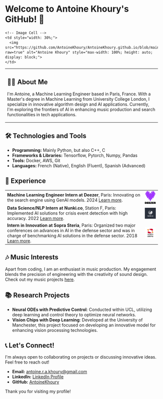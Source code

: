 # Welcome to Antoine Khoury's GitHub! 🚀

<table border="0" style="border-collapse: collapse; width: 100%;">
  <tr>
    <!-- Text Cell -->
    <td style="width: 70%;">
      <h2>👨‍💻 About Me</h2>
      <p>I'm Antoine, a Machine Learning Engineer based in Paris, France. With a Master's degree in Machine Learning from University College London, I specialize in innovative algorithm design and AI applications. Currently, I'm exploring the frontiers of AI in enhancing music production and search functionalities in tech applications.</p>
    </td>
    
    <!-- Image Cell -->
    <td style="width: 30%;">
      <img src="https://github.com/AntoineKhoury/AntoineKhoury.github.io/blob/main/assests/photo_profile.png?raw=true" alt="Antoine Khoury" style="max-width: 100%; height: auto; display: block;">
    </td>
  </tr>
</table>

## 🛠️ Technologies and Tools
- **Programming:** Mainly Python, but also C++, C
- **Frameworks & Libraries:** Tensorflow, Pytorch, Numpy, Pandas
- **Tools:** Docker, AWS, Git
- **Languages:** French (Native), English (Fluent), Spanish (Advanced)

## 💼 Experience
<table border="0" style="width: 100%; border-collapse: collapse;">
  <tr>
    <td style="width: 90%;">
      <strong>Machine Learning Engineer Intern at Deezer</strong>, Paris: Innovating on the search engine using GenAI models. 2024 <a href="https://www.deezer.com">Learn more</a>.
    </td>
    <td style="width: 10%;">
      <img src="https://github.com/AntoineKhoury/AntoineKhoury.github.io/blob/main/assests/logo_deezer.jpg?raw=true" alt="Deezer Logo" width="100" style="display: block;">
    </td>
  </tr>
  <tr>
    <td style="width: 90%;">
      <strong>Data Science/NLP Intern at Nunki.co</strong>, Station F, Paris: Implemented AI solutions for crisis event detection with high accuracy. 2022 <a href="https://nunki.co">Learn more</a>.
    </td>
    <td style="width: 10%;">
      <img src="https://github.com/AntoineKhoury/AntoineKhoury.github.io/blob/main/assests/logo_nunki.png?raw=true" alt="Nunki Logo" width="100" style="display: block;">
    </td>
  </tr>
  <tr>
    <td style="width: 90%;">
      <strong>Intern in Innovation at Sopra Steria</strong>, Paris: Organized two major conferences on advances in AI in the defense sector and was in charge of benchmarking AI solutions in the defense sector. 2018 <a href="https://www.soprasteria.com">Learn more</a>.
    </td>
    <td style="width: 10%;">
      <img src="https://github.com/AntoineKhoury/AntoineKhoury.github.io/blob/main/assests/logo_sopra_steria.png?raw=true" alt="Sopra Steria Logo" width="100" style="display: block;">
    </td>
  </tr>
</table>

## 🎶 Music Interests
Apart from coding, I am an enthusiast in music production. My engagement blends the precision of engineering with the creativity of sound design. Check out my music projects [here](Your_Music_Link).

## 📚 Research Projects
- **Neural ODEs with Predictive Control**: Conducted within UCL, utilizing deep learning and control theory to optimize neural networks.
- **Vision Chips with Deep Learning**: Developed at the University of Manchester, this project focused on developing an innovative model for enhancing vision processing technologies.

## 📞 Let's Connect!
I'm always open to collaborating on projects or discussing innovative ideas. Feel free to reach out!
- **Email:** [antoine.r.a.khoury@gmail.com](mailto:antoine.r.a.khoury@gmail.com)
- **LinkedIn:** [LinkedIn Profile](https://www.linkedin.com/in/antoine-khoury-341b42167/)
- **GitHub:** [AntoineKhoury](https://github.com/AntoineKhoury)

Thank you for visiting my profile!

